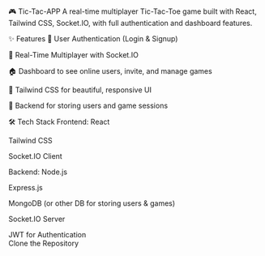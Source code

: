 🎮 Tic-Tac-APP
A real-time multiplayer Tic-Tac-Toe game built with React, Tailwind CSS, Socket.IO, with full authentication and dashboard features.

✨ Features
🔐 User Authentication (Login & Signup)

🧠 Real-Time Multiplayer with Socket.IO

🏠 Dashboard to see online users, invite, and manage games

🎨 Tailwind CSS for beautiful, responsive UI

💾 Backend for storing users and game sessions

🛠️ Tech Stack
Frontend:
React

Tailwind CSS

Socket.IO Client

Backend:
Node.js

Express.js

MongoDB (or other DB for storing users & games)

Socket.IO Server

JWT for Authentication   
Clone the Repository  
